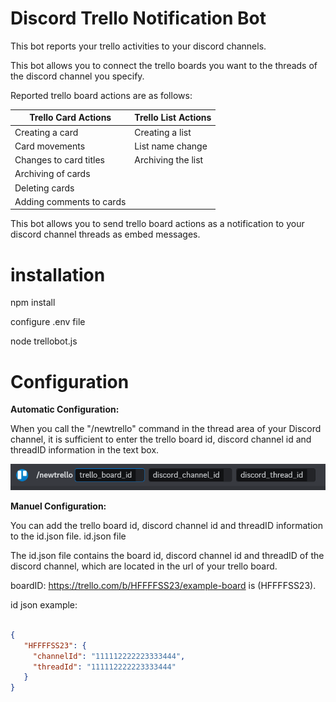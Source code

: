# Discord Trello  Notification Bot
 This bot reports your trello activities to your discord channels.

 This bot allows you to connect the trello boards you want to the threads of the discord channel you specify.

Reported trello board actions are as follows:

| Trello Card Actions            | Trello List Actions     |
|--------------------------------|-------------------------|
| Creating a card                | Creating a list         |
| Card movements                 | List name change        |
| Changes to card titles         | Archiving the list      |
| Archiving of cards             |                         |
| Deleting cards                 |                         |
| Adding comments to cards       |                         |

This bot allows you to send trello board actions as a notification to your discord channel threads as embed messages.


# installation
npm install

configure .env file

node trellobot.js

# Configuration
**Automatic Configuration:**

When you call the "/newtrello" command in the thread area of your Discord channel, it is sufficient to enter the trello board id, discord channel id and threadID information in the text box.

![Alt text](image.png)

**Manuel Configuration:**

You can add the trello board id, discord channel id and threadID information to the id.json file.
id.json file 

The id.json file contains the board id, discord channel id and threadID of the discord channel, which are located in the url of your trello board.

boardID:
https://trello.com/b/HFFFFSS23/example-board is (HFFFFSS23).

id json example:
```json

{
   "HFFFFSS23": {
     "channelId": "111112222223333444",
     "threadId": "111112222223333444"
   }
}